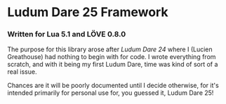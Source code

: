 # Ludum Dare 25 Framework
### Written for Lua 5.1 and LÖVE 0.8.0

The purpose for this library arose after *Ludum Dare 24* where I (Lucien Greathouse) had nothing to begin with for code. I wrote everything from scratch, and with it being my first Ludum Dare, time was kind of sort of a real issue.

Chances are it will be poorly documented until I decide otherwise, for it's intended primarily for personal use for, you guessed it, Ludum Dare 25!